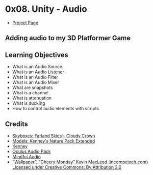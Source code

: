 # 0x08. Unity - Audio
- [Project Page](https://intranet.hbtn.io/projects/453)

## Adding audio to my 3D Platformer Game

## Learning Objectives
- What is an Audio Source
- What is an Audio Listener
- What is an Audio Filter
- What is an Audio Mixer
- What are snapshots
- What is a channel
- What is attenuation
- What is ducking
- How to control audio elements with scripts

## Credits
- [Skyboxes: Farland Skies - Cloudy Crown](https://assetstore.unity.com/packages/2d/textures-materials/sky/farland-skies-cloudy-crown-60004)
- [Models: Kenney's Nature Pack Extended](https://kenney.nl/assets/nature-pack-extended)
- [Kenney](https://kenney.nl/)
- [Oculus Audio Pack](https://developer.oculus.com/downloads/package/oculus-audio-pack-1/)
- [Mindful Audio](https://mindful-audio.com/)
- [“Wallpaper”, “Cheery Monday” Kevin MacLeod (incompetech.com) Licensed under Creative Commons: By Attribution 3.0](http://creativecommons.org/licenses/by/3.0/)
